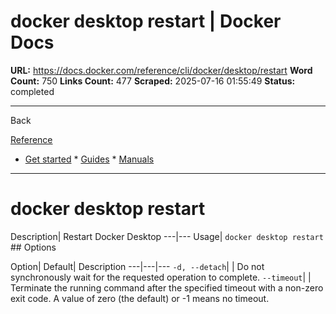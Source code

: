 # docker desktop restart | Docker Docs

**URL:** https://docs.docker.com/reference/cli/docker/desktop/restart
**Word Count:** 750
**Links Count:** 477
**Scraped:** 2025-07-16 01:55:49
**Status:** completed

---

Back

[Reference](https://docs.docker.com/reference/)

  * [Get started](https://docs.docker.com/get-started/)   * [Guides](https://docs.docker.com/guides/)   * [Manuals](https://docs.docker.com/manuals/)

* * *

# docker desktop restart

Description| Restart Docker Desktop   ---|---   Usage| `docker desktop restart`      ## Options

Option| Default| Description   ---|---|---   `-d, --detach`| | Do not synchronously wait for the requested operation to complete.   `--timeout`| | Terminate the running command after the specified timeout with a non-zero exit code. A value of zero \(the default\) or -1 means no timeout.